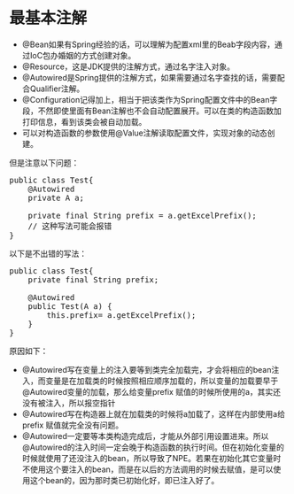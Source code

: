 # 最基本注解

- @Bean如果有Spring经验的话，可以理解为配置xml里的Beab字段内容，通过IoC包办婚姻的方式创建对象。
- @Resource，这是JDK提供的注解方式，通过名字注入对象。
- @Autowired是Spring提供的注解方式，如果需要通过名字查找的话，需要配合Qualifier注解。
- @Configuration记得加上，相当于把该类作为Spring配置文件中的Bean字段，不然即使里面有Bean注解也不会自动配置展开。可以在类的构造函数加打印信息，看到该类会被自动加载。
- 可以对构造函数的参数使用@Value注解读取配置文件，实现对象的动态创建。

但是注意以下问题：
<pre>
public class Test{
    @Autowired
    private A a;

    private final String prefix = a.getExcelPrefix();
    // 这种写法可能会报错
}
</pre>
以下是不出错的写法：
<pre>
public class Test{
    private final String prefix;

    @Autowired
    public Test(A a) {
        this.prefix= a.getExcelPrefix();
    }
}
</pre>

原因如下：
- @Autowired写在变量上的注入要等到类完全加载完，才会将相应的bean注入，而变量是在加载类的时候按照相应顺序加载的，所以变量的加载要早于@Autowired变量的加载，那么给变量prefix 赋值的时候所使用的a，其实还没有被注入，所以报空指针
- @Autowired写在构造器上就在加载类的时候将a加载了，这样在内部使用a给prefix 赋值就完全没有问题。
- @Autowired一定要等本类构造完成后，才能从外部引用设置进来。所以@Autowired的注入时间一定会晚于构造函数的执行时间。但在初始化变量的时候就使用了还没注入的bean，所以导致了NPE。若果在初始化其它变量时不使用这个要注入的bean，而是在以后的方法调用的时候去赋值，是可以使用这个bean的，因为那时类已初始化好，即已注入好了。